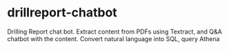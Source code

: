 # drillreport-chatbot
Drilling Report chat bot. Extract content from PDFs using Textract, and Q&amp;A chatbot with the content. Convert natural language into SQL, query Athena
